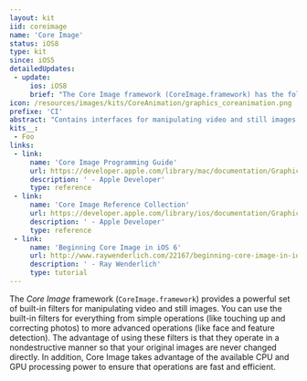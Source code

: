 ```yaml
---
layout: kit
iid: coreimage
name: 'Core Image'
status: iOS8
type: kit
since: iOS5
detailedUpdates:
 - update:
     ios: iOS8
     brief: "The Core Image framework (CoreImage.framework) has the following changes: 1) You can create custom image kernels in iOS. 2) Core image detectors can detect rectangles and QR codes in an image."
icon: /resources/images/kits/CoreAnimation/graphics_coreanimation.png
prefixe: 'CI'
abstract: "Contains interfaces for manipulating video and still images."
kits__:
 - Foo
links:
 - link:
     name: 'Core Image Programming Guide'
     url: https://developer.apple.com/library/mac/documentation/GraphicsImaging/Conceptual/CoreImaging/ci_intro/ci_intro.html
     description: ' - Apple Developer'
     type: reference
 - link:
     name: 'Core Image Reference Collection'
     url: https://developer.apple.com/library/ios/documentation/GraphicsImaging/Reference/CoreImagingRef/index.html
     description: ' - Apple Developer'
     type: reference
 - link:
     name: 'Beginning Core Image in iOS 6'
     url: http://www.raywenderlich.com/22167/beginning-core-image-in-ios-6
     description: ' - Ray Wenderlich'
     type: tutorial
---
```


The *Core Image* framework (`CoreImage.framework`) provides a powerful set of built-in filters for manipulating video and still images. You can use the built-in filters for everything from simple operations (like touching up and correcting photos) to more advanced operations (like face and feature detection). The advantage of using these filters is that they operate in a nondestructive manner so that your original images are never changed directly. In addition, Core Image takes advantage of the available CPU and GPU processing power to ensure that operations are fast and efficient.
